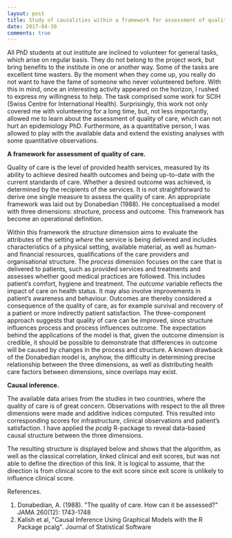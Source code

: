 ```yaml
---
layout: post
title: Study of causalities within a framework for assessment of quality of care. 
date: 2017-04-30
comments: true
---
```


All PhD students at out institute are inclined to volunteer for general tasks, which arise on regular basis. They do not belong to the project work, but bring benefits to the institute in one or another way. Some of the tasks are excellent time wasters. By the moment when they come up, you really do not want to have the fame of someone who never volunteered before. With this in mind, once an interesting activity appeared on the horizon, I rushed to express my willingness to help. The task comprised some work for SCIH (Swiss Centre for International Health). Surprisingly, this work not only covered me with volunteering for a long time, but, not less importantly, allowed me to learn about the assessment of quality of care, which can not hurt an epidemiology PhD. Furthermore, as a quantitative person, I was allowed to play with the available data and extend the existing analyses with some quantitative observations.

<b>A framework for assessment of quality of care.</b>

Quality of care is the level of provided health services, measured by its ability to achieve desired health outcomes and being up-to-date with the current standards of care. Whether a desired outcome was achieved, is determined by the recipients of the services.  It is not straightforward to derive one single measure to assess the quality of care. An appropriate framework was laid out by Donabedian (1988). He conceptualised a model with three dimensions: structure, process and outcome. This framework has become an operational definition.
   
Within this framework the <i>structure</i> dimension aims to evaluate the attributes of the setting <i>where</i> the service is being delivered and includes characteristics of a physical setting, available material, as well as human- and financial resources, qualifications of the care providers and organisational structure. 
  The <i>process</i> dimension focuses on the care that is delivered to patients, such as provided services and treatments and assesses whether good medical practices are followed. This includes patient’s comfort, hygiene and treatment. 
   The <i>outcome</i> variable reflects the impact of care on health status. It may also involve improvements in patient’s awareness and behaviour. Outcomes are thereby considered a consequence of the quality of care, as for example survival and recovery of a patient or more indirectly patient satisfaction.
  The three-component approach suggests that quality of care can be improved, since structure influences process and process influences outcome. The expectation behind the applications of the model is that, given the outcome dimension is credible, it should be possible to demonstrate that differences in outcome will be caused by changes in the process and structure. A known drawback of the Donabedian model is, anyhow, the difficulty in determining precise relationship between the three dimensions, as well as distributing health care factors between dimensions, since overlaps may exist.

<b>Causal inference.</b>

The available data arises from the studies in two countries, where the quality of care is of great concern. Observations with respect to the all three dimensions were made and additive indices computed. This resulted into corresponding scores for infrastructure, clinical observations and patient’s satisfaction. I have applied the <i>pcalg</i> R-package to reveal data-based causal structure between the three dimensions. 


The resulting structure is displayed below and shows that the algorithm, as well as the classical correlation, linked clinical and exit scores, but was not able to define the direction of this link. It is logical to assume, that the direction is from clinical score to the exit score since exit score is unlikely to influence clinical score.

References.

1. Donabedian, A. (1988). "The quality of care. How can it be assessed?" JAMA 260(12): 1743-1748
2. Kalish et al, "Causal Inference Using Graphical Models with the R Package pcalg". Journal of Statistical Software

<script src="https://gist.github.com/elizavetasemenova/3a7f6d5bcf8647d517cca99073b68867.js"></script>
